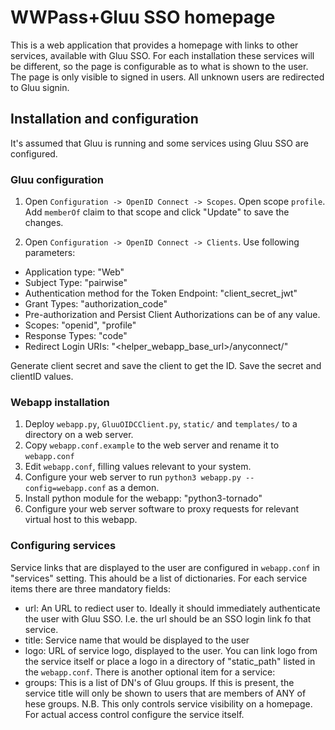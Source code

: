 # WWPass+Gluu SSO homepage

This is a web application that provides a homepage with links to other services, available with Gluu SSO. For each installation these services will be different, so the page is configurable as to what is shown to the user. The page is only visible to signed in users. All unknown users are redirected to Gluu signin.

## Installation and configuration

It's assumed that Gluu is running and some services using Gluu SSO are configured.

### Gluu configuration
1. Open `Configuration -> OpenID Connect -> Scopes`. Open scope `profile`. Add `memberOf` claim to that scope and click "Update" to save the changes.

2. Open `Configuration -> OpenID Connect -> Clients`. Use following parameters:
  - Application type: "Web"
  - Subject Type: "pairwise"
  - Authentication method for the Token Endpoint: "client_secret_jwt"
  - Grant Types: "authorization_code"
  - Pre-authorization and Persist Client Authorizations can be of any value.
  - Scopes: "openid", "profile"
  - Response Types: "code"
  - Redirect Login URIs: "<helper_webapp_base_url>/anyconnect/"

Generate client secret and save the client to get the ID.
Save the secret and clientID values.

### Webapp installation
1. Deploy `webapp.py`, `GluuOIDCClient.py`, `static/` and `templates/` to a directory on a web server.
2. Copy `webapp.conf.example` to the web server and rename it to `webapp.conf`
3. Edit `webapp.conf`, filling values relevant to your system.
4. Configure your web server to run `python3 webapp.py --config=webapp.conf` as a demon.
5. Install python module for the webapp: "python3-tornado"
6. Configure your web server software to proxy requests for relevant virtual host to this webapp.

### Configuring services
Service links that are displayed to the user are configured in `webapp.conf` in "services" setting.
This ahould be a list of dictionaries. For each service items there are three mandatory fields:
 - url: An URL to rediect user to. Ideally it should immediately authenticate the user with Gluu SSO. I.e. the url should be an SSO login link fo that service.
 - title: Service name that would be displayed to the user
 - logo: URL of service logo, displayed to the user. You can link logo from the service itself or place a logo in a directory of "static_path" listed in the `webapp.conf`.
There is another optional item for a service:
 - groups: This is a list of DN's of Gluu groups. If this is present, the service title will only be shown to users that are members of ANY of hese groups.
N.B. This only controls service visibility on a homepage. For actual access control configure the service itself.